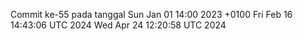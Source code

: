 Commit ke-55 pada tanggal Sun Jan 01 14:00 2023 +0100
Fri Feb 16 14:43:06 UTC 2024
Wed Apr 24 12:20:58 UTC 2024
